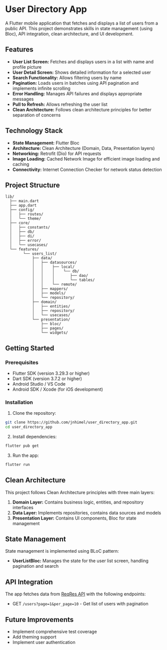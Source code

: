 # User Directory App

A Flutter mobile application that fetches and displays a list of users from a public API. This project demonstrates skills in state management (using Bloc), API integration, clean architecture, and UI development.

## Features

- **User List Screen:** Fetches and displays users in a list with name and profile picture
- **User Detail Screen:** Shows detailed information for a selected user
- **Search Functionality:** Allows filtering users by name
- **Pagination:** Loads users in batches using API pagination and implements infinite scrolling
- **Error Handling:** Manages API failures and displays appropriate messages
- **Pull to Refresh:** Allows refreshing the user list
- **Clean Architecture:** Follows clean architecture principles for better separation of concerns

## Technology Stack

- **State Management:** Flutter Bloc
- **Architecture:** Clean Architecture (Domain, Data, Presentation layers)
- **Networking:** Retrofit (Dio) for API requests
- **Image Loading:** Cached Network Image for efficient image loading and caching
- **Connectivity:** Internet Connection Checker for network status detection

## Project Structure
```
lib/
  ├── main.dart
  ├── app.dart
  ├── config/
  │   ├── routes/
  │   └── theme/ 
  ├── core/
  │   ├── constants/
  │   ├── db/
  │   ├── di/
  │   ├── error/
  │   └── usecases/ 
  └── features/
        └── users_list/
            ├── data/
            │   ├── datasources/
            │   │    ├── local/
            │   │    │    └── db/
            │   │    │       ├── dao/
            │   │    │       └── tables/
            │   │    └── remote/
            │   ├── mappers/
            │   ├── models/
            │   └── repository/
            ├── domain/
            │   ├── entities/
            │   ├── repository/
            │   └── usecases/
            └── presentation/
                ├── bloc/
                ├── pages/
                └── widgets/
```

## Getting Started

### Prerequisites
- Flutter SDK (version 3.29.3 or higher)
- Dart SDK (version 3.7.2 or higher)
- Android Studio / VS Code
- Android SDK / Xcode (for iOS development)

### Installation

1. Clone the repository:
```bash
git clone https://github.com/jnhimel/user_directory_app.git
cd user_directory_app
```

2. Install dependencies:
```bash
flutter pub get
```

3. Run the app:
```bash
flutter run
```

## Clean Architecture

This project follows Clean Architecture principles with three main layers:

1. **Domain Layer:** Contains business logic, entities, and repository interfaces
2. **Data Layer:** Implements repositories, contains data sources and models
3. **Presentation Layer:** Contains UI components, Bloc for state management

## State Management

State management is implemented using BLoC pattern:

- **UserListBloc:** Manages the state for the user list screen, handling pagination and search

## API Integration

The app fetches data from [ReqRes API](https://reqres.in/api/users) with the following endpoints:

- GET `/users?page=1&per_page=10` - Get list of users with pagination

## Future Improvements

- Implement comprehensive test coverage
- Add theming support
- Implement user authentication